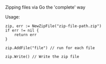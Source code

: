 Zipping files via Go the 'complete' way

Usage:

```
zip, err := NewZipFile("zip-file-path.zip")
if err != nil {
    return err
}

zip.AddFile("file") // run for each file

zip.Write() // Write the zip file
```